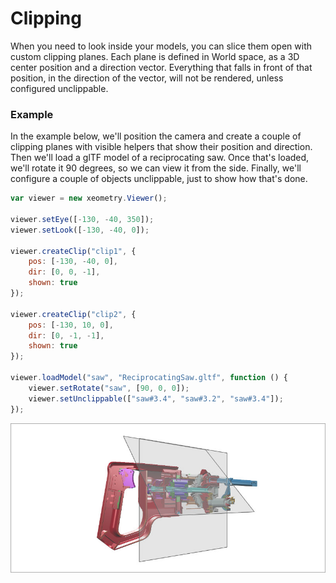 # Clipping

When you need to look inside your models, you can slice them open with custom clipping planes. Each plane is defined in World space, as a 3D center position and a direction vector. Everything that falls in front of that position, in the direction of the vector, will not be rendered, unless configured unclippable.

### Example

In the example below, we'll position the camera and create a couple of clipping planes with visible helpers that show their position and direction. Then we'll load a glTF model of a reciprocating saw. Once that's loaded, we'll rotate it 90 degrees, so we can view it from the side. Finally, we'll configure a couple of objects unclippable, just to show how that's done.

```javascript
var viewer = new xeometry.Viewer();

viewer.setEye([-130, -40, 350]);
viewer.setLook([-130, -40, 0]);

viewer.createClip("clip1", {
    pos: [-130, -40, 0],
    dir: [0, 0, -1],
    shown: true
});

viewer.createClip("clip2", {
    pos: [-130, 10, 0],
    dir: [0, -1, -1],
    shown: true
});

viewer.loadModel("saw", "ReciprocatingSaw.gltf", function () {
    viewer.setRotate("saw", [90, 0, 0]);
    viewer.setUnclippable(["saw#3.4", "saw#3.2", "saw#3.4"]);
});
```

[![](/assets/clipPlanes3.jpeg)](http://xeolabs.com/xeometry/examples/#guidebook_clipping)

